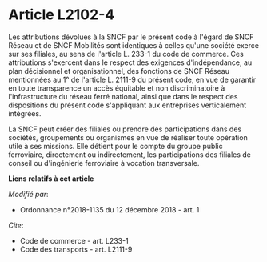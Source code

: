 # Article L2102-4

Les attributions dévolues à la SNCF par le présent code à l'égard de SNCF Réseau et de SNCF Mobilités sont identiques à
celles qu'une société exerce sur ses filiales, au sens de l'article L. 233-1 du code de commerce. Ces attributions s'exercent
dans le respect des exigences d'indépendance, au plan décisionnel et organisationnel, des fonctions de SNCF Réseau
mentionnées au 1° de l'article L. 2111-9 du présent code, en vue de garantir en toute transparence un accès équitable et non
discriminatoire à l'infrastructure du réseau ferré national, ainsi que dans le respect des dispositions du présent code
s'appliquant aux entreprises verticalement intégrées.

La SNCF peut créer des filiales ou prendre des participations dans des sociétés, groupements ou organismes en vue de réaliser
toute opération utile à ses missions. Elle détient pour le compte du groupe public ferroviaire, directement ou indirectement,
les participations des filiales de conseil ou d'ingénierie ferroviaire à vocation transversale.

**Liens relatifs à cet article**

_Modifié par_:

  - Ordonnance n°2018-1135 du 12 décembre 2018 - art. 1

_Cite_:

  - Code de commerce - art. L233-1
  - Code des transports - art. L2111-9
